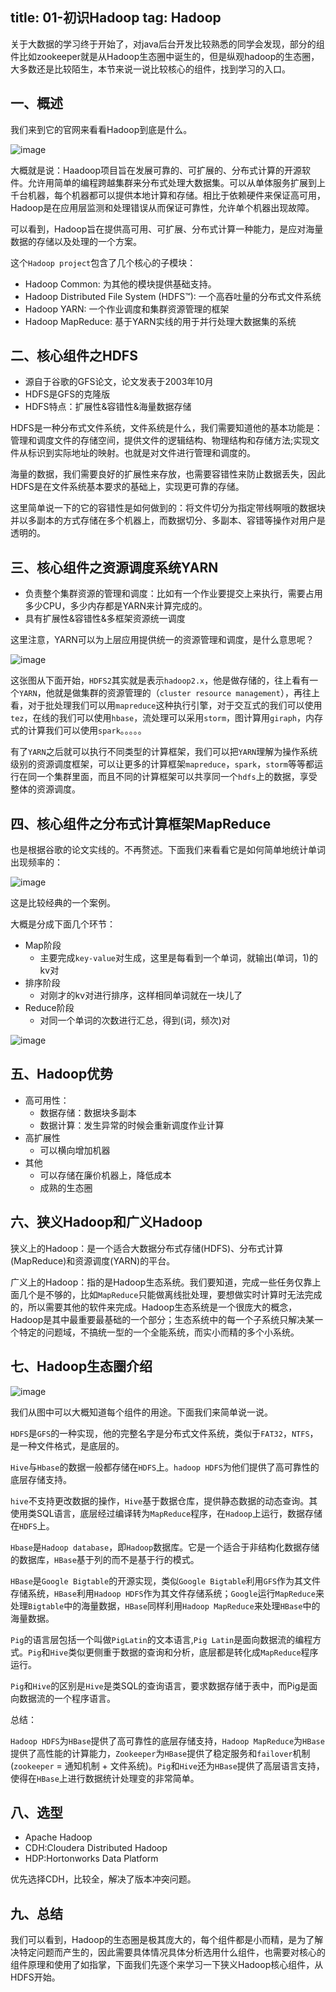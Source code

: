 title: 01-初识Hadoop
tag: Hadoop
---

关于大数据的学习终于开始了，对java后台开发比较熟悉的同学会发现，部分的组件比如zookeeper就是从Hadoop生态圈中诞生的，但是纵观hadoop的生态圈，大多数还是比较陌生，本节来说一说比较核心的组件，找到学习的入口。
<!-- more -->

## 一、概述

我们来到它的官网来看看Hadoop到底是什么。

![image](http://bloghello.oursnail.cn/hadoop1-1.png)

大概就是说：Haadoop项目旨在发展可靠的、可扩展的、分布式计算的开源软件。允许用简单的编程跨越集群来分布式处理大数据集。可以从单体服务扩展到上千台机器，每个机器都可以提供本地计算和存储。相比于依赖硬件来保证高可用，Hadoop是在应用层监测和处理错误从而保证可靠性，允许单个机器出现故障。

可以看到，Hadoop旨在提供高可用、可扩展、分布式计算一种能力，是应对海量数据的存储以及处理的一个方案。

这个`Hadoop project`包含了几个核心的子模块：

- Hadoop Common: 为其他的模块提供基础支持。
- Hadoop Distributed File System (HDFS™): 一个高吞吐量的分布式文件系统
- Hadoop YARN: 一个作业调度和集群资源管理的框架
- Hadoop MapReduce: 基于YARN实线的用于并行处理大数据集的系统

## 二、核心组件之HDFS

- 源自于谷歌的GFS论文，论文发表于2003年10月
- HDFS是GFS的克隆版
- HDFS特点：扩展性&容错性&海量数据存储

HDFS是一种分布式文件系统，文件系统是什么，我们需要知道他的基本功能是：管理和调度文件的存储空间，提供文件的逻辑结构、物理结构和存储方法;实现文件从标识到实际地址的映射。也就是对文件进行管理和调度的。

海量的数据，我们需要良好的扩展性来存放，也需要容错性来防止数据丢失，因此HDFS是在文件系统基本要求的基础上，实现更可靠的存储。

这里简单说一下的它的容错性是如何做到的：将文件切分为指定带线啊哦的数据块并以多副本的方式存储在多个机器上，而数据切分、多副本、容错等操作对用户是透明的。

## 三、核心组件之资源调度系统YARN

- 负责整个集群资源的管理和调度：比如有一个作业要提交上来执行，需要占用多少CPU，多少内存都是YARN来计算完成的。
- 具有扩展性&容错性&多框架资源统一调度

这里注意，YARN可以为上层应用提供统一的资源管理和调度，是什么意思呢？

![image](http://bloghello.oursnail.cn/hadoop1-2.png)

这张图从下面开始，`HDFS2`其实就是表示`hadoop2.x`，他是做存储的，往上看有一个`YARN`，他就是做集群的资源管理的（`cluster resource management`），再往上看，对于批处理我们可以用`mapreduce`这种执行引擎，对于交互式的我们可以使用`tez`，在线的我们可以使用`hbase`，流处理可以采用`storm`，图计算用`giraph`，内存式的计算我们可以使用`spark`。。。。。

有了`YARN`之后就可以执行不同类型的计算框架，我们可以把`YARN`理解为操作系统级别的资源调度框架，可以让更多的计算框架`mapreduce`，`spark`，`storm`等等都运行在同一个集群里面，而且不同的计算框架可以共享同一个`hdfs`上的数据，享受整体的资源调度。

## 四、核心组件之分布式计算框架MapReduce

也是根据谷歌的论文实线的。不再赘述。下面我们来看看它是如何简单地统计单词出现频率的：

![image](http://bloghello.oursnail.cn/hadoop1-3.png)

这是比较经典的一个案例。

大概是分成下面几个环节：

- Map阶段 
    - 主要完成`key-value`对生成，这里是每看到一个单词，就输出(单词，1)的kv对
- 排序阶段 
    - 对刚才的kv对进行排序，这样相同单词就在一块儿了
- Reduce阶段 
    - 对同一个单词的次数进行汇总，得到(词，频次)对

![image](http://bloghello.oursnail.cn/hadoop1-4.png)

## 五、Hadoop优势

- 高可用性：
    - 数据存储：数据块多副本
    - 数据计算：发生异常的时候会重新调度作业计算
- 高扩展性
    - 可以横向增加机器
- 其他
    - 可以存储在廉价机器上，降低成本
    - 成熟的生态圈
    

## 六、狭义Hadoop和广义Hadoop

狭义上的Hadoop：是一个适合大数据分布式存储(HDFS)、分布式计算(MapReduce)和资源调度(YARN)的平台。

广义上的Hadoop：指的是Hadoop生态系统。我们要知道，完成一些任务仅靠上面几个是不够的，比如`MapReduce`只能做离线批处理，要想做实时计算时无法完成的，所以需要其他的软件来完成。Hadoop生态系统是一个很庞大的概念，Hadoop是其中最重要最基础的一个部分；生态系统中的每一个子系统只解决某一个特定的问题域，不搞统一型的一个全能系统，而实小而精的多个小系统。

## 七、Hadoop生态圈介绍

![image](http://bloghello.oursnail.cn/hadoop1-5.png)

我们从图中可以大概知道每个组件的用途。下面我们来简单说一说。

`HDFS`是`GFS`的一种实现，他的完整名字是分布式文件系统，类似于`FAT32`，`NTFS`，是一种文件格式，是底层的。

`Hive`与`Hbase`的数据一般都存储在`HDFS`上。`hadoop HDFS`为他们提供了高可靠性的底层存储支持。

`hive`不支持更改数据的操作，`Hive`基于数据仓库，提供静态数据的动态查询。其使用类SQL语言，底层经过编译转为`MapReduce`程序，在`Hadoop`上运行，数据存储在`HDFS`上。

`Hbase`是`Hadoop database`，即`Hadoop`数据库。它是一个适合于非结构化数据存储的数据库，`HBase`基于列的而不是基于行的模式。

`HBase`是`Google Bigtable`的开源实现，类似`Google Bigtable`利用`GFS`作为其文件存储系统，`HBase`利用`Hadoop HDFS`作为其文件存储系统；`Google`运行`MapReduce`来处理`Bigtable`中的海量数据，`HBase`同样利用`Hadoop MapReduce`来处理`HBase`中的海量数据。

`Pig`的语言层包括一个叫做`PigLatin`的文本语言,`Pig Latin`是面向数据流的编程方式。`Pig`和`Hive`类似更侧重于数据的查询和分析，底层都是转化成`MapReduce`程序运行。

`Pig`和`Hive`的区别是`Hive`是类SQL的查询语言，要求数据存储于表中，而Pig是面向数据流的一个程序语言。

总结：

`Hadoop HDFS`为`HBase`提供了高可靠性的底层存储支持，`Hadoop MapReduce`为`HBase`提供了高性能的计算能力，`Zookeeper`为`HBase`提供了稳定服务和`failover`机制(`zookeeper` = 通知机制 + 文件系统)。`Pig`和`Hive`还为`HBase`提供了高层语言支持，使得在`HBase`上进行数据统计处理变的非常简单。

## 八、选型


- Apache Hadoop
- CDH:Cloudera Distributed Hadoop
- HDP:Hortonworks Data Platform

优先选择CDH，比较全，解决了版本冲突问题。

## 九、总结

我们可以看到，Hadoop的生态圈是极其庞大的，每个组件都是小而精，是为了解决特定问题而产生的，因此需要具体情况具体分析选用什么组件，也需要对核心的组件原理和使用了如指掌，下面我们先逐个来学习一下狭义Hadoop核心组件，从HDFS开始。